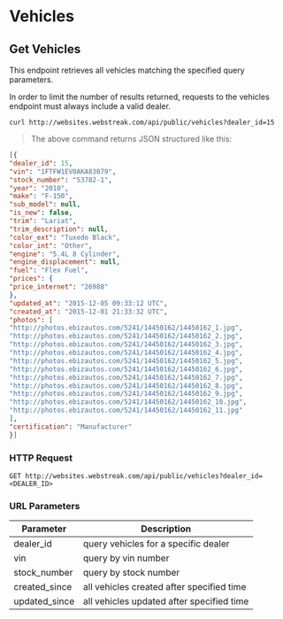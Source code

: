 # Vehicles

## Get Vehicles

This endpoint retrieves all vehicles matching the specified query parameters.

<aside class="warning">
In order to limit the number of results returned, requests to the vehicles endpoint must always include a valid dealer.
</aside>

```shell
curl http://websites.webstreak.com/api/public/vehicles?dealer_id=15
```

> The above command returns JSON structured like this:

```json
[{
"dealer_id": 15,
"vin": "1FTFW1EV0AKA83079",
"stock_number": "53782-1",
"year": "2010",
"make": "F-150",
"sub_model": null,
"is_new": false,
"trim": "Lariat",
"trim_description": null,
"color_ext": "Tuxedo Black",
"color_int": "Other",
"engine": "5.4L 8 Cylinder",
"engine_displacement": null,
"fuel": "Flex Fuel",
"prices": {
"price_internet": "26988"
},
"updated_at": "2015-12-05 09:33:12 UTC",
"created_at": "2015-12-01 21:33:32 UTC",
"photos": [
"http://photos.ebizautos.com/5241/14450162/14450162_1.jpg",
"http://photos.ebizautos.com/5241/14450162/14450162_2.jpg",
"http://photos.ebizautos.com/5241/14450162/14450162_3.jpg",
"http://photos.ebizautos.com/5241/14450162/14450162_4.jpg",
"http://photos.ebizautos.com/5241/14450162/14450162_5.jpg",
"http://photos.ebizautos.com/5241/14450162/14450162_6.jpg",
"http://photos.ebizautos.com/5241/14450162/14450162_7.jpg",
"http://photos.ebizautos.com/5241/14450162/14450162_8.jpg",
"http://photos.ebizautos.com/5241/14450162/14450162_9.jpg",
"http://photos.ebizautos.com/5241/14450162/14450162_10.jpg",
"http://photos.ebizautos.com/5241/14450162/14450162_11.jpg"
],
"certification": "Manufacturer"
}]
```

### HTTP Request

`GET http://websites.webstreak.com/api/public/vehicles?dealer_id=<DEALER_ID>`

### URL Parameters

Parameter | Description
--------- | -----------
dealer_id | query vehicles for a specific dealer
vin | query by vin number
stock_number | query by stock number
created_since | all vehicles created after specified time
updated_since | all vehicles updated after specified time

